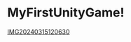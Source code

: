# MyFirstUnityGame!
[IMG20240315120630](https://github.com/A3A9N/MyFirstUnityGame/assets/144898918/f5f5dd7f-689d-448f-8785-d63de0aa4b4a)
